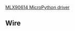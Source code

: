 [MLX90614 MicroPython driver](https://github.com/mcauser/micropython-mlx90614/blob/master/mlx90614.py)

Wire
---
[](https://github.com/SuWeipeng/python_script/raw/master/02_mlx90614/Doc/PowerAndCommunication.png)
